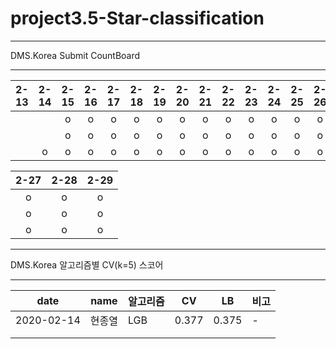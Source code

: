 # project3.5-Star-classification

<hr />
DMS.Korea Submit CountBoard 
<hr />

| 2-13 | 2-14 | 2-15 | 2-16 | 2-17 | 2-18 | 2-19 | 2-20 | 2-21 | 2-22 | 2-23 | 2-24 | 2-25 | 2-26 |
|:----:|:----:|:----:|:----:|:----:|:----:|:----:|:----:|:----:|:----:|:----:|:----:|:----:|:----:|
|     |      |   o  |   o  |  o   |   o  |   o   |  o  |   o  |   o  |   o  |  o   |   o  |   o  |
|     |     |   o  |   o  |  o   |   o  |   o   |  o  |   o  |   o  |   o  |  o   |   o  |   o  |
|     |   o  |   o  |   o  |  o   |   o  |   o   |  o  |   o  |   o  |   o  |  o   |   o  |   o  |

| 2-27 | 2-28 | 2-29 | 
|:----:|:----:|:----:|
|   o  |   o  |   o  |
|   o  |   o  |   o  |
|   o  |   o  |   o  |



<hr />
DMS.Korea 알고리즘별 CV(k=5) 스코어 
<hr />

| date| name | 알고리즘 | CV | LB | 비고 |
|-----|------|---------|----|-----|-----|
| 2020-02-14 | 현종열 | LGB | 0.377 | 0.375 | -|
|  |  |  |  |  |  |
|  |  |  |  |  |  |


